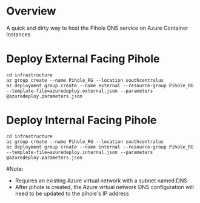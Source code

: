 # Overview

A quick and dirty way to host the Pihole DNS service on Azure Container Instances 

# Deploy External Facing Pihole
```
cd infrastructure 
az group create --name Pihole_RG --location southcentralus
az deployment group create --name external --resource-group Pihole_RG --template-file=azuredeploy.external.json --parameters @azuredeploy.parameters.json
```

# Deploy Internal Facing Pihole
```
cd infrastructure 
az group create --name Pihole_RG --location southcentralus
az deployment group create --name internal --resource-group Pihole_RG --template-file=azuredeploy.internal.json --parameters @azuredeploy.parameters.json
```

#Note:
* Requires an existing Azure virtual network with a subnet named DNS
* After pihole is created, the Azure virtual network DNS configuration will need to be updated to the pihole's IP address